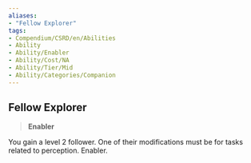 ```yaml
---
aliases:
- "Fellow Explorer"
tags:
- Compendium/CSRD/en/Abilities
- Ability
- Ability/Enabler
- Ability/Cost/NA
- Ability/Tier/Mid
- Ability/Categories/Companion
---
```


  
## Fellow Explorer  
>**Enabler**
  
You gain a level 2 follower. One of their modifications must be for tasks related to perception. Enabler.